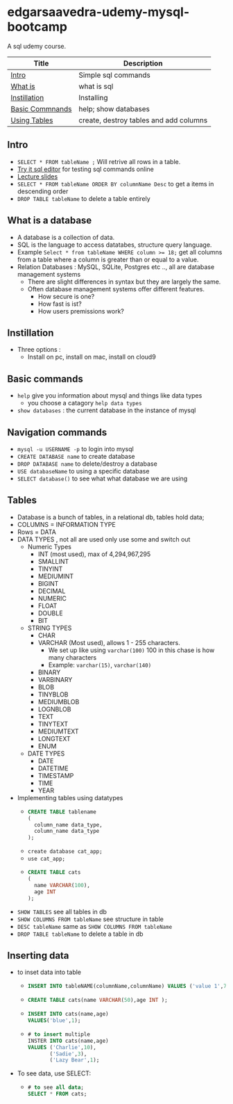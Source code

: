 # edgarsaavedra-udemy-mysql-bootcamp
A sql udemy course.

|Title | Description|
|-|-|
| [Intro](#v-4) | Simple sql commands |
| [What is](#v-8)| what is sql |
| [Instillation](#v-10) | Installing |
| [Basic Commnands](#v-17) |help; show databases|
| [Using Tables](#sec-3) | create, destroy tables and add columns |

<h2 id="v-4">Intro</h1>

- `SELECT * FROM tableName ;` Will retrive all rows in a table.
- [Try it sql editor](https://www.w3schools.com/sql/trysql.asp?filename=trysql_op_or) for testing sql commands online 
- [Lecture slides](http://webdev.slides.com/coltsteele/mysql-109#/) 
- `SELECT * FROM tableName ORDER BY columnName Desc` to get a items in descending order
- `DROP TABLE tableName` to delete a table entirely

<h2 id="v-8">What is a database</h2>

- A database is a collection of data.
- SQL is the language to access datatabes, structure query language.
- Example `Select * from tableName WHERE column >= 18;` get all columns from a table where a column is greater than or equal to a value.
- Relation Databases : MySQL, SQLite, Postgres etc .., all are database management systems
  - There are slight differences in syntax but they are largely the same.
  - Often database management systems offer different features.
    - How secure is one?
    - How fast is ist?
    - How users premissions work?

<h2 id="v-10">Instillation</h2>

- Three options : 
  - Install on pc, install on mac, install on cloud9


<h2 id="v-17">Basic commands</h2>

- `help` give you information about mysql and things like data types
  - you choose a catagory `help data types`
- `show databases` : the current database in the instance of mysql 

<h2 id="v-19">Navigation commands</h2>

- `mysql -u USERNAME -p` to login into mysql
- `CREATE DATABASE name` to create database
- `DROP DATABASE name` to delete/destroy a database
- `USE databaseName` to using a specific database
- `SELECT database()` to see what what database we are using


<h2 id="sec-3">Tables</h2>

- Database is a bunch of tables, in a relational db, tables hold data;
- COLUMNS = INFORMATION TYPE
- Rows = DATA
- DATA TYPES , not all are used only use some and switch out
  - Numeric Types
    - INT (most used), max of 4,294,967,295
    - SMALLINT
    - TINYINT
    - MEDIUMINT
    - BIGINT
    - DECIMAL
    - NUMERIC
    - FLOAT
    - DOUBLE
    - BIT
  - STRING TYPES
    - CHAR
    - VARCHAR (Most used), allows 1 - 255 characters.
      - We set up like using `varchar(100)` 100 in this chase is how many characters
      - Example: `varchar(15)`, `varchar(140)`
    - BINARY
    - VARBINARY
    - BLOB
    - TINYBLOB
    - MEDIUMBLOB
    - LOGNBLOB
    - TEXT
    - TINYTEXT
    - MEDIUMTEXT
    - LONGTEXT
    - ENUM
  - DATE TYPES
    - DATE
    - DATETIME
    - TIMESTAMP
    - TIME
    - YEAR 
- Implementing tables using datatypes
  - ```sql
    CREATE TABLE tablename 
    (
      column_name data_type,
      column_name data_type
    );
    ```
  - `create database cat_app;`  
  - `use cat_app;`
  - ```sql
    CREATE TABLE cats 
    (
      name VARCHAR(100),
      age INT 
    );
    ``` 
- `SHOW TABLES` see all tables in db
- `SHOW COLUMNS FROM tableName` see structure in table
- `DESC tableName` same as `SHOW COLUMNS FROM tableName`
- `DROP TABLE tableName` to delete a table in db

<h2 id="sec-4">Inserting data</h2>

- to inset data into table
  - ```sql
    INSERT INTO tableNAME(columnName,columnName) VALUES ('value 1',7);
    ``` 
  - ```sql
    CREATE TABLE cats(name VARCHAR(50),age INT );
    ```
  - ```sql
    INSERT INTO cats(name,age)
    VALUES('blue',1);
    ```
  - ```sql  
    # to insert multiple
    INSTER INTO cats(name,age)
    VALUES ('Charlie',10),
           ('Sadie',3),
           ('Lazy Bear',1);
    ```      
- To see data, use SELECT: 
  - ```sql
    # to see all data;
    SELECT * FROM cats;
    ```